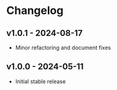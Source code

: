 # Changelog

## v1.0.1 - 2024-08-17

- Minor refactoring and document fixes

## v1.0.0 - 2024-05-11

- Initial stable release
